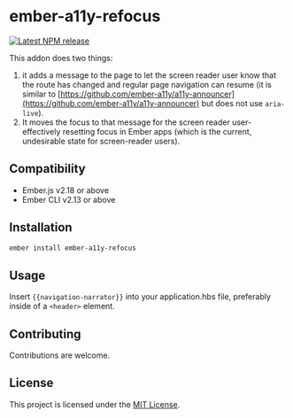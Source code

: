 # ember-a11y-refocus

[![Latest NPM release][npm-badge]][npm-badge-url]

[npm-badge]: https://img.shields.io/npm/v/ember-a11y-refocus.svg
[npm-badge-url]: https://www.npmjs.com/package/ember-a11y-refocus

This addon does two things: 
1. it adds a message to the page to let the screen reader user know that the route has changed and regular page navigation can resume (it is similar to [https://github.com/ember-a11y/a11y-announcer](https://github.com/ember-a11y/a11y-announcer) but does not use `aria-live`).
2. It moves the focus to that message for the screen reader user- effectively resetting focus in Ember apps (which is the current, undesirable state for screen-reader users). 

Compatibility
------------------------------------------------------------------------------

* Ember.js v2.18 or above
* Ember CLI v2.13 or above

Installation
------------------------------------------------------------------------------

```bash
ember install ember-a11y-refocus
```

Usage
------------------------------------------------------------------------------

Insert `{{navigation-narrator}}` into your application.hbs file, preferably inside of a `<header>` element.

Contributing
------------------------------------------------------------------------------

Contributions are welcome.

License
------------------------------------------------------------------------------

This project is licensed under the [MIT License](LICENSE.md).
